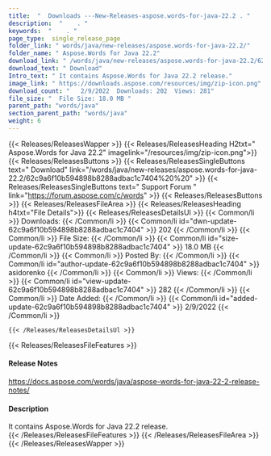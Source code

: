 ```yaml
---
title:  "  Downloads ---New-Releases-aspose.words-for-java-22.2 . " 
description:  "    . " 
keywords:  "    . " 
page_type:  single_release_page
folder_link: " words/java/new-releases/aspose.words-for-java-22.2/"
folder_name: " Aspose.Words for Java 22.2"
download_link: " /words/java/new-releases/aspose.words-for-java-22.2/62c9a6f10b594898b8288adbac1c7404"
download_text: " Download"
Intro_text: " It contains Aspose.Words for Java 22.2 release."
image_link: " https://downloads.aspose.com/resources/img/zip-icon.png"
download_count: "   2/9/2022  Downloads: 202  Views: 281"
file_size: "  File Size: 18.0 MB "
parent_path: "words/java"
section_parent_path: "words/java"
weight: 6 
---
```


{{< Releases/ReleasesWapper >}}
  {{< Releases/ReleasesHeading H2txt=" Aspose.Words for Java 22.2" imagelink="/resources/img/zip-icon.png">}}
  {{< Releases/ReleasesButtons >}}
    {{< Releases/ReleasesSingleButtons text=" Download" link="/words/java/new-releases/aspose.words-for-java-22.2/62c9a6f10b594898b8288adbac1c7404%20%20" >}}
    {{< Releases/ReleasesSingleButtons text=" Support Forum " link="https://forum.aspose.com/c/words" >}}
  {{< Releases/ReleasesButtons >}}
  {{< Releases/ReleasesFileArea >}}
    {{< Releases/ReleasesHeading h4txt="File Details">}}
    {{< Releases/ReleasesDetailsUl >}}
            {{< Common/li  >}} Downloads: {{< /Common/li >}} 
      {{< Common/li id="dwn-update-62c9a6f10b594898b8288adbac1c7404" >}} 202 {{< /Common/li >}} 
      {{< Common/li  >}} File Size: {{< /Common/li >}} 
      {{< Common/li id="size-update-62c9a6f10b594898b8288adbac1c7404" >}} 18.0 MB {{< /Common/li >}} 
      {{< Common/li  >}} Posted By: {{< /Common/li >}} 
      {{< Common/li id="author-update-62c9a6f10b594898b8288adbac1c7404" >}} asidorenko {{< /Common/li >}} 
      {{< Common/li  >}} Views: {{< /Common/li >}} 
      {{< Common/li id="view-update-62c9a6f10b594898b8288adbac1c7404" >}} 282 {{< /Common/li >}} 
      {{< Common/li  >}} Date Added: {{< /Common/li >}} 
      {{< Common/li id="added-update-62c9a6f10b594898b8288adbac1c7404" >}} 2/9/2022 {{< /Common/li >}} 

    {{< /Releases/ReleasesDetailsUl >}}

  {{< Releases/ReleasesFileFeatures >}}
      <h4>Release Notes</h4><div><a href="https://docs.aspose.com/words/java/aspose-words-for-java-22-2-release-notes/">https://docs.aspose.com/words/java/aspose-words-for-java-22-2-release-notes/</a></div><h4>Description</h4><div class="HTMLDescription">It contains Aspose.Words for Java 22.2 release.</div>
  {{< /Releases/ReleasesFileFeatures >}}
 {{< /Releases/ReleasesFileArea >}}
{{< /Releases/ReleasesWapper >}}



